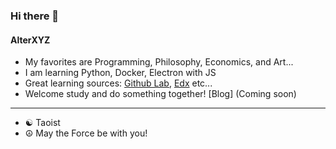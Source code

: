 ### Hi there 👋

#### AlterXYZ
- My favorites are Programming, Philosophy, Economics, and Art...
- I am learning Python, Docker, Electron with JS
- Great learning sources: [Github Lab](https://lab.github.com/), [Edx](https://www.edx.org) etc...
- Welcome study and do something together! [Blog\] (Coming soon\)
---
- ☯ Taoist
- ☮ May the Force be with you!
